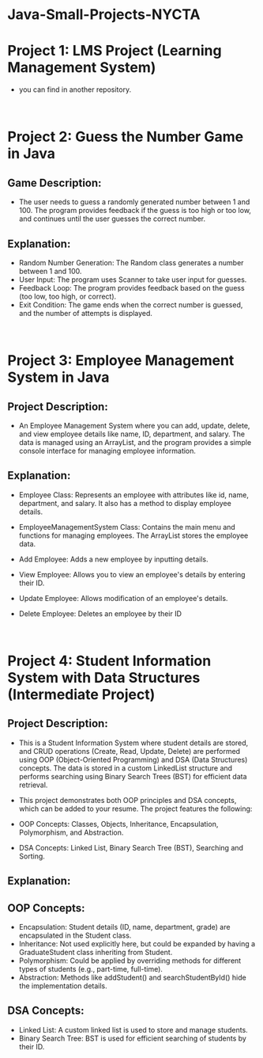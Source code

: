 # Java-Small-Projects-NYCTA

# Project 1: LMS Project (Learning Management System)
- you can find in another repository.

<br/>

#  Project 2: Guess the Number Game in Java

## Game Description:
- The user needs to guess a randomly generated number between 1 and 100. The program provides feedback if the guess is too high or too low, and continues until the user guesses the correct number.

## Explanation:
- Random Number Generation: The Random class generates a number between 1 and 100.
- User Input: The program uses Scanner to take user input for guesses.
- Feedback Loop: The program provides feedback based on the guess (too low, too high, or correct).
- Exit Condition: The game ends when the correct number is guessed, and the number of attempts is displayed.

<br/>



#  Project 3: Employee Management System in Java

## Project Description:
- An Employee Management System where you can add, update, delete, and view employee details like name, ID, department, and salary. The data is managed using an ArrayList, and the program provides a simple console interface for managing employee information.

## Explanation:
- Employee Class: Represents an employee with attributes like id, name, department, and salary. It also has a method to display employee details.
- EmployeeManagementSystem Class: Contains the main menu and functions for managing employees. The ArrayList stores the employee data.

- Add Employee: Adds a new employee by inputting details.
- View Employee: Allows you to view an employee's details by entering their ID.
- Update Employee: Allows modification of an employee's details.
- Delete Employee: Deletes an employee by their ID

<br/>

# Project 4: Student Information System with Data Structures (Intermediate Project)

## Project Description:
- This is a Student Information System where student details are stored, and CRUD operations (Create, Read, Update, Delete) are performed using OOP (Object-Oriented Programming) and DSA (Data Structures) concepts. The data is stored in a custom LinkedList structure and performs searching using Binary Search Trees (BST) for efficient data retrieval.

- This project demonstrates both OOP principles and DSA concepts, which can be added to your resume. The project features the following:

- OOP Concepts: Classes, Objects, Inheritance, Encapsulation, Polymorphism, and Abstraction.
- DSA Concepts: Linked List, Binary Search Tree (BST), Searching and Sorting.

## Explanation: 
## OOP Concepts:

- Encapsulation: Student details (ID, name, department, grade) are encapsulated in the Student class.
- Inheritance: Not used explicitly here, but could be expanded by having a GraduateStudent class inheriting from Student.
- Polymorphism: Could be applied by overriding methods for different types of students (e.g., part-time, full-time).
- Abstraction: Methods like addStudent() and searchStudentById() hide the implementation details.

## DSA Concepts:

- Linked List: A custom linked list is used to store and manage students.
- Binary Search Tree: BST is used for efficient searching of students by their ID.

<br/>

